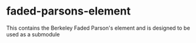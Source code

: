 # faded-parsons-element
This contains the Berkeley Faded Parson's element and is designed to be used as a submodule
